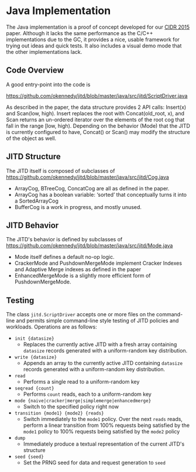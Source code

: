 # Java Implementation

The Java implementation is a proof of concept developed for our [CIDR 2015](http://mjolnir.cse.buffalo.edu/wp-content/uploads/2014/11/main.pdf) paper.  Although it lacks the same performance as the C/C++ implementations due to the GC, it provides a nice, usable framework for trying out ideas and quick tests.  It also includes a visual demo mode that the other implementations lack.

## Code Overview

A good entry-point into the code is 

https://github.com/okennedy/jitd/blob/master/java/src/jitd/ScriptDriver.java

As described in the paper, the data structure provides 2 API calls: Insert(x) and Scan(low, high).  Insert replaces the root with Concat(old_root, x), and Scan returns an un-ordered iterator over the elements of the root cog that fall in the range [low, high).  Depending on the behavior (Mode) that the JITD is currently configured to have, Concat() or Scan() may modify the structure of the object as well.

## JITD Structure

The JITD itself is composed of subclasses of 
https://github.com/okennedy/jitd/blob/master/java/src/jitd/Cog.java
- ArrayCog, BTreeCog, ConcatCog are all as defined in the paper.
- ArrayCog has a boolean variable: ‘sorted’ that conceptually turns it into a SortedArrayCog
- BufferCog is a work in progress, and mostly unused.

## JITD Behavior

The JITD's behavior is defined by subclasses of 
https://github.com/okennedy/jitd/blob/master/java/src/jitd/Mode.java
- Mode itself defines a default no-op logic.
- CrackerMode and PushdownMergeMode implement Cracker Indexes and Adaptive Merge indexes as defined in the paper
- EnhancedMergeMode is a slightly more efficient form of PushdownMergeMode.

## Testing

The class `jitd.ScriptDriver` accepts one or more files on the command-line and permits simple command-line style testing of JITD policies and workloads.  Operations are as follows:

* `init {datasize}`
    * Replaces the currently active JITD with a fresh array containing `datasize` records generated with a uniform-random key distribution.
* `write {datasize}`
    * Appends an array to the currently active JITD containing `datasize` records generated with a uniform-random key distribution.
* `read`
    * Performs a single read to a uniform-random key
* `seqread {count}`
    * Performs `count` reads, each to a uniform-random key
* `mode {naive|cracker|merge|simplemerge|enhancedmerge}`
    * Switch to the specified policy right now
* `transition {mode1} {mode2} {reads}`
    * Switch immediately to the `mode1` policy.  Over the next `reads` reads, perform a linear transition from 100% requests being satisfied by the `mode1` policy to 100% requests being satisfied by the `mode2` policy
* `dump`
    * Immediately produce a textual representation of the current JITD's structure
* `seed {seed}`
    * Set the PRNG seed for data and request generation to `seed`
